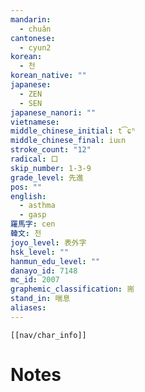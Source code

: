 ```yaml
---
mandarin:
  - chuǎn
cantonese:
  - cyun2
korean:
  - 천
korean_native: ""
japanese:
  - ZEN
  - SEN
japanese_nanori: ""
vietnamese:
middle_chinese_initial: t͡ɕʰ
middle_chinese_final: iuᴇn
stroke_count: "12"
radical: 口
skip_number: 1-3-9
grade_level: 先進
pos: ""
english:
  - asthma
  - gasp
羅馬字: cen
韓文: 천
joyo_level: 表外字
hsk_level: ""
hanmun_edu_level: ""
danayo_id: 7148
mc_id: 2007
graphemic_classification: 耑
stand_in: 喘息
aliases:
---
```

```meta-bind-embed
[[nav/char_info]]
```

# Notes
